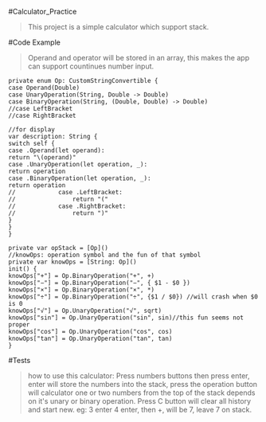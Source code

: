 #Calculator_Practice 
>This project is a simple calculator which support stack.

#Code Example
>Operand and operator will be stored in an array, this makes the app can support countinues number input.

    private enum Op: CustomStringConvertible {
    case Operand(Double)
    case UnaryOperation(String, Double -> Double)
    case BinaryOperation(String, (Double, Double) -> Double)
    //case LeftBracket
    //case RightBracket

    //for display
    var description: String {
    switch self {
    case .Operand(let operand):
    return "\(operand)"
    case .UnaryOperation(let operation, _):
    return operation
    case .BinaryOperation(let operation, _):
    return operation
    //            case .LeftBracket:
    //                return "("
    //            case .RightBracket:
    //                return ")"
    }
    }
    }

    private var opStack = [Op]()
    //knowOps: operation symbol and the fun of that symbol
    private var knowOps = [String: Op]()
    init() {
    knowOps["+"] = Op.BinaryOperation("+", +)
    knowOps["−"] = Op.BinaryOperation("−", { $1 - $0 })
    knowOps["×"] = Op.BinaryOperation("×", *)
    knowOps["÷"] = Op.BinaryOperation("÷", {$1 / $0}) //will crash when $0 is 0
    knowOps["√"] = Op.UnaryOperation("√", sqrt)
    knowOps["sin"] = Op.UnaryOperation("sin", sin)//this fun seems not proper
    knowOps["cos"] = Op.UnaryOperation("cos", cos)
    knowOps["tan"] = Op.UnaryOperation("tan", tan)
    }

#Tests
>how to use this calculator: Press numbers buttons then press enter, enter will store the numbers into the stack, press the operation button will calculator one or two numbers from the top of the stack depends on it's unary or binary operation. Press C button will clear all history and start new. 
>eg: 3 enter 4 enter, then +, will be 7, leave 7 on stack.
